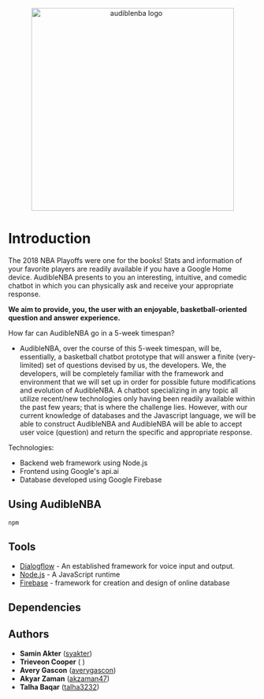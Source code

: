<p align="center">
<img width="411" alt="audiblenba logo" src="https://user-images.githubusercontent.com/29191829/43220027-c2f8d1dc-8ffd-11e8-9b23-22e6e4ab4b97.png">
</p>

# Introduction

The 2018 NBA Playoffs were one for the books! Stats and information of your favorite players are readily available if you have a Google Home device. AudibleNBA presents to you an interesting, intuitive, and comedic chatbot in which you can physically ask and receive your appropriate response.

**We aim to provide, you, the user with an enjoyable, basketball-oriented question and answer experience.**

How far can AudibleNBA go in a 5-week timespan?

 + AudibleNBA, over the course of this 5-week timespan, will be, essentially, a basketball chatbot prototype that will answer a finite (very-limited) set of questions devised by us, the developers. We, the developers, will be completely familiar with the framework and environment that we will set up in order for possible future modifications and evolution of AudibleNBA. A chatbot specializing in any topic all utilize recent/new technologies only having been readily available within the past few years; that is where the challenge lies. However, with our current knowledge of databases and the Javascript language, we will be able to construct AudibleNBA and AudibleNBA will be able to accept user voice (question) and return the specific and appropriate response.
 
Technologies:

 + Backend web framework using Node.js
 + Frontend using Google's api.ai
 + Database developed using Google Firebase 

## Using AudibleNBA

```
npm
```

## Tools

* [Dialogflow](https://dialogflow.com/) - An established framework for voice input and output.
* [Node.js](https://nodejs.org/en/) - A JavaScript runtime
* [Firebase](https://firebase.google.com/) - framework for creation and design of online database

## Dependencies

## Authors

* **Samin Akter** ([syakter](https://github.com/syakter)) 
* **Trieveon Cooper** ([](https://github.com/) ) 
* **Avery Gascon** ([averygascon](https://github.com/averygascon)) 
* **Akyar Zaman** ([akzaman47](https://github.com/akzaman47)) 
* **Talha Baqar** ([talha3232](https://github.com/talha3232)) 
